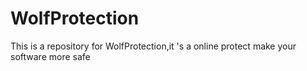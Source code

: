 # WolfProtection
This is a repository for WolfProtection,it 's a online protect make your software more safe
